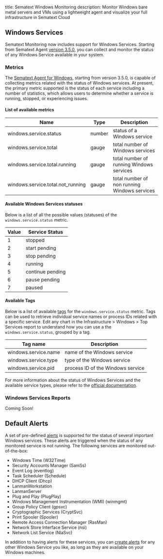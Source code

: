 title: Sematext Windows Monitoring
description: Monitor Windows bare metal servers and VMs using a lightweight agent and visualize your full infrastructure in Sematext Cloud


## Windows Services

Sematext Monitoring now includes support for Windows Services. Starting from Sematext Agent [version 3.5.0](https://sematext.com/docs/agents/sematext-agent/releasenotes/#version-350), you can collect and monitor the status of any Windows Service available in your system.

### Metrics

The [Sematext Agent for Windows](https://sematext.com/docs/agents/sematext-agent/windows-installation/), starting from version 3.5.0, is capable of collecting metrics related with the status of Windows services. At present, the primary metric supported is the status of each service including a number of statistics, which allows users to determine whether a service is running, stopped, or experiencing issues.


#### List of available metrics

|Name| Type  | Description |
|----|-------|-------------|
|windows.service.status            | number |status of a Windows service|
|windows.service.total             | gauge  |total number of Windows services|
|windows.service.total.running     | gauge  |total number of running Windows services|
|windows.service.total.not_running | gauge  |total number of non running Windows services|


#### Available Windows Services statuses 

Below is a list of all the possible values (statuses) of the `windows.service.status` metric.

|Value | Service Status  |
|------|-----------------|
|1     | stopped         |
|2     | start pending   |
|3     | stop pending    |
|4     | running         |
|5     | continue pending|
|6     | pause pending   |
|7     | paused          |

#### Available Tags

Below is a list of available [tags](https://sematext.com/docs/tags/) for the `windows.service.status` metric. Tags can be used to retrieve individual service names or process IDs related with a specific service. Edit any chart in the Infrastructure > Windows > Top Services report to understand how you can use a the `windows.service.status`, grouped by a tag.

|Tag name | Description  |
|---------|--------------|
|windows.service.name   | name of the Windows service       |
|windows.service.type   | type of the Windows service       |
|windows.service.pid    | process ID of the Windows service |

For more information about the status of Windows Services and the available service types, please refer to the [official documentation](https://learn.microsoft.com/en-us/windows/win32/api/winsvc/ns-winsvc-service_status).


### Windows Services Reports

Coming Soon!

## Default Alerts

A set of pre-defined [alerts](https://sematext.com/docs/alerts/) is supported for the status of several important Windows services. These alerts are triggered when the status of any monitored service is not running. The following services are monitored out-of-the-box:

- Windows Time (W32Time)
- Security Accounts Manager (SamSs)
- Event Log (eventlog)
- Task Scheduler (Schedule)
- DHCP Client (Dhcp)
- LanmanWorkstation
- LanmanServer
- Plug and Play (PlugPlay)
- Windows Management Instrumentation (WMI) (winmgmt)
- Group Policy Client (gpsvc)
- Cryptographic Services (CryptSvc)
- Print Spooler (Spooler)
- Remote Access Connection Manager (RasMan)
- Network Store Interface Service (nsi)
- Network List Service (NlaSvc)

In addition to having alerts for these services, you can [create alerts](https://sematext.com/docs/alerts/creating-metrics-alerts/) for any other Windows Service you like, as long as they are available on your Windows machines.
